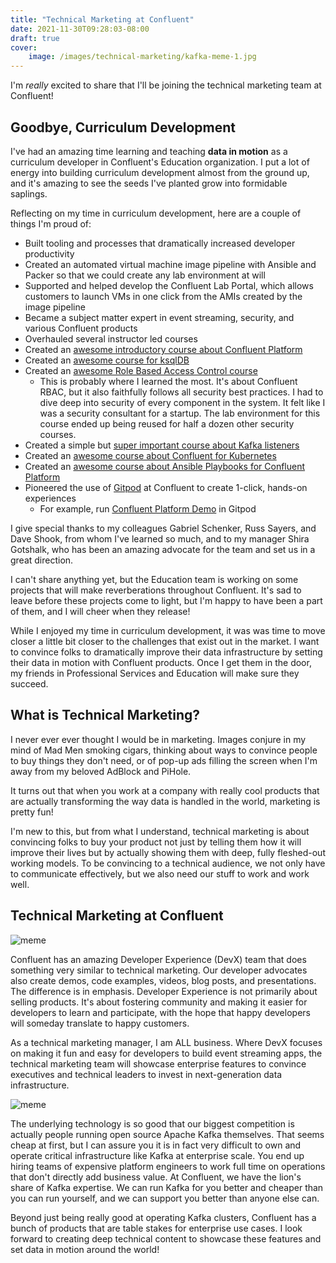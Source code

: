 ```yaml
---
title: "Technical Marketing at Confluent"
date: 2021-11-30T09:28:03-08:00
draft: true
cover:
    image: /images/technical-marketing/kafka-meme-1.jpg
---
```


I'm *really* excited to share that I'll be joining the technical marketing team at Confluent!

## Goodbye, Curriculum Development

I've had an amazing time learning and teaching **data in motion** as a curriculum developer in Confluent's Education organization. I put a lot of energy into building curriculum development almost from the ground up, and it's amazing to see the seeds I've planted grow into formidable saplings.

Reflecting on my time in curriculum development, here are a couple of things I'm proud of:

* Built tooling and processes that dramatically increased developer productivity
* Created an automated virtual machine image pipeline with Ansible and Packer so that we could create any lab environment at will
* Supported and helped develop the Confluent Lab Portal, which allows customers to launch VMs in one click from the AMIs created by the image pipeline
* Became a subject matter expert in event streaming, security, and various Confluent products
* Overhauled several instructor led courses
* Created an [awesome introductory course about Confluent Platform](https://training.confluent.io/learningpath/install-confluent-platform)
* Created an [awesome course for ksqlDB](https://training.confluent.io/learningpath/create-an-event-streaming-app-with-ksqldb-using-confluent-platform)
* Created an [awesome Role Based Access Control course](https://training.confluent.io/learningpath/manage-access-to-confluent-platform-with-role-based-access-control)
  * This is probably where I learned the most. It's about Confluent RBAC, but it also faithfully follows all security best practices. I had to dive deep into security of every component in the system. It felt like I was a security consultant for a startup. The lab environment for this course ended up being reused for half a dozen other security courses.
* Created a simple but [super important course about Kafka listeners](https://training.confluent.io/learningpath/configure-broker-listeners-to-separate-cluster-traffic)
* Created an [awesome course about Confluent for Kubernetes](https://training.confluent.io/packagedetail/automate-deployment-with-confluent-for-kubernetes)
* Created an [awesome course about Ansible Playbooks for Confluent Platform](https://training.confluent.io/learningpath/automate-confluent-deployment-with-ansible)
* Pioneered the use of [Gitpod](https://gitpod.io) at Confluent to create 1-click, hands-on experiences
  * For example, run [Confluent Platform Demo](https://docs.confluent.io/platform/current/tutorials/cp-demo/docs/on-prem.html#gitpod) in Gitpod

I give special thanks to my colleagues Gabriel Schenker, Russ Sayers, and Dave Shook, from whom I've learned so much, and to my manager Shira Gotshalk, who has been an amazing advocate for the team and set us in a great direction.

I can't share anything yet, but the Education team is working on some projects that will make reverberations throughout Confluent. It's sad to leave before these projects come to light, but I'm happy to have been a part of them, and I will cheer when they release!

While I enjoyed my time in curriculum development, it was was time to move closer a little bit closer to the challenges that exist out in the market. I want to convince folks to dramatically improve their data infrastructure by setting their data in motion with Confluent products. Once I get them in the door, my friends in Professional Services and Education will make sure they succeed.


## What is Technical Marketing?

I never ever ever thought I would be in marketing. Images conjure in my mind of Mad Men smoking cigars, thinking about ways to convince people to buy things they don't need, or of pop-up ads filling the screen when I'm away from my beloved AdBlock and PiHole.

It turns out that when you work at a company with really cool products that are actually transforming the way data is handled in the world, marketing is pretty fun!

I'm new to this, but from what I understand, technical marketing is about convincing folks to buy your product not just by telling them how it will improve their lives but by actually showing them with deep, fully fleshed-out working models. To be convincing to a technical audience, we not only have to communicate effectively, but we also need our stuff to work and work well.

## Technical Marketing at Confluent

![meme](/images/technical-marketing/kafka-meme-1.jpg)

Confluent has an amazing Developer Experience (DevX) team that does something very similar to technical marketing. Our developer advocates also create demos, code examples, videos, blog posts, and presentations. The difference is in emphasis. Developer Experience is not primarily about selling products. It's about fostering community and making it easier for developers to learn and participate, with the hope that happy developers will someday translate to happy customers.

As a technical marketing manager, I am ALL business. Where DevX focuses on making it fun and easy for developers to build event streaming apps, the technical marketing team will showcase enterprise features to convince executives and technical leaders to invest in next-generation data infrastructure.

![meme](/images/technical-marketing/kafka-meme-2.jpg)

The underlying technology is so good that our biggest competition is actually people running open source Apache Kafka themselves. That seems cheap at first, but I can assure you it is in fact very difficult to own and operate critical infrastructure like Kafka at enterprise scale. You end up hiring teams of expensive platform engineers to work full time on operations that don't directly add business value. At Confluent, we have the lion's share of Kafka expertise. We can run Kafka for you better and cheaper than you can run yourself, and we can support you better than anyone else can.

Beyond just being really good at operating Kafka clusters, Confluent has a bunch of products that are table stakes for enterprise use cases. I look forward to creating deep technical content to showcase these features and set data in motion around the world!